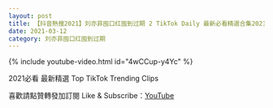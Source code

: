 ```yaml
---
layout: post
title: 【抖音熱搜2021】刘亦菲囤口红囤到过期 2 TikTok Daily 最新必看精選合集2021 03 12
date: 2021-03-12
category: 刘亦菲囤口红囤到过期
---
```


{% include youtube-video.html id="4wCCup-y4Yc" %}

2021必看 最新精選 Top TikTok Trending Clips

喜歡請點贊轉發加訂閱 Like & Subscribe：[YouTube](https://www.youtube.com/channel/UCAoR7VcanIPd04uEq_GIylA/videos)

